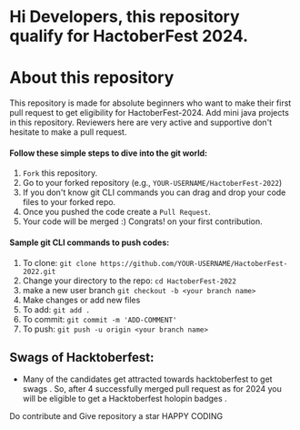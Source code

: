 # Hi Developers,  this repository qualify for HactoberFest 2024. 

# About this repository
This repository is made for absolute beginners who want to make their first pull request to get eligibility for HactoberFest-2024. Add mini java projects in this repository. Reviewers here are very active and supportive don't hesitate to make a pull request.
#### Follow these simple steps to dive into the git world:

1) `Fork` this repository.
2) Go to your forked repository (e.g., `YOUR-USERNAME/HactoberFest-2022`)
3) If you don't know git CLI commands you can drag and drop your code files to your forked repo.
4) Once you pushed the code create a `Pull Request`.
5) Your code will be merged :) Congrats! on your first contribution.


#### Sample git CLI commands to push codes:

1) To clone: `git clone https://github.com/YOUR-USERNAME/HactoberFest-2022.git`
2) Change your directory to the repo: `cd HactoberFest-2022`
3) make a new user branch `git checkout -b <your branch name>`
4) Make changes or add new files
5) To add: `git add .`
6) To commit: `git commit -m 'ADD-COMMENT'`
7) To push: `git push -u origin <your branch name>`

## Swags of Hacktoberfest:
- Many of the candidates get attracted towards hacktoberfest to get swags . So, after 4 successfully merged pull request as for 2024 you will be eligible to get a Hacktoberfest holopin badges .
 
Do contribute and Give repository a star 
HAPPY CODING
